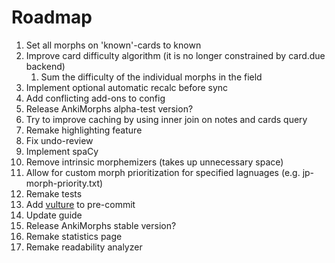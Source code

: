 # Roadmap

1. Set all morphs on 'known'-cards to known
2. Improve card difficulty algorithm (it is no longer constrained by card.due backend)
    1. Sum the difficulty of the individual morphs in the field
3. Implement optional automatic recalc before sync
4. Add conflicting add-ons to config
5. Release AnkiMorphs alpha-test version?
6. Try to improve caching by using inner join on notes and cards query
7. Remake highlighting feature
8. Fix undo-review
9. Implement spaCy
10. Remove intrinsic morphemizers (takes up unnecessary space)
11. Allow for custom morph prioritization for specified lagnuages (e.g. jp-morph-priority.txt)
12. Remake tests
13. Add [vulture](https://github.com/jendrikseipp/vulture) to pre-commit
14. Update guide
15. Release AnkiMorphs stable version?
16. Remake statistics page
17. Remake readability analyzer



